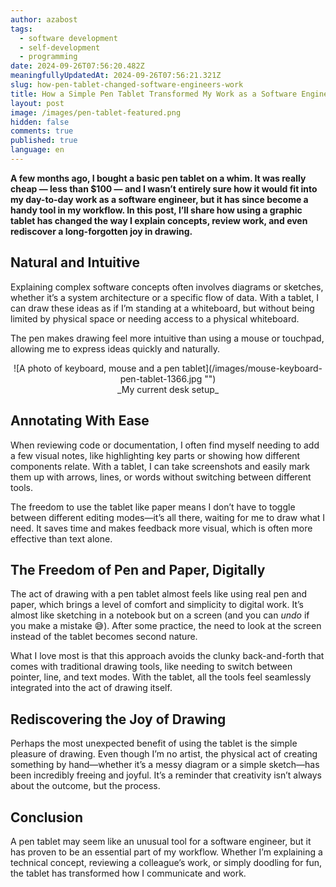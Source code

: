 ```yaml
---
author: azabost
tags:
  - software development
  - self-development
  - programming
date: 2024-09-26T07:56:20.482Z
meaningfullyUpdatedAt: 2024-09-26T07:56:21.321Z
slug: how-pen-tablet-changed-software-engineers-work
title: How a Simple Pen Tablet Transformed My Work as a Software Engineer
layout: post
image: /images/pen-tablet-featured.png
hidden: false
comments: true
published: true
language: en
---
```

**A few months ago, I bought a basic pen tablet on a whim. It was really cheap — less than $100 — and I wasn’t entirely sure how it would fit into my day-to-day work as a software engineer, but it has since become a handy tool in my workflow. In this post, I’ll share how using a graphic tablet has changed the way I explain concepts, review work, and even rediscover a long-forgotten joy in drawing.**

## Natural and Intuitive

Explaining complex software concepts often involves diagrams or sketches, whether it’s a system architecture or a specific flow of data. With a tablet, I can draw these ideas as if I’m standing at a whiteboard, but without being limited by physical space or needing access to a physical whiteboard.

The pen makes drawing feel more intuitive than using a mouse or touchpad, allowing me to express ideas quickly and naturally.

<center>
<div className="image">![A photo of keyboard, mouse and a pen tablet](/images/mouse-keyboard-pen-tablet-1366.jpg "")</div>
_My current desk setup_
</center>

## Annotating With Ease

When reviewing code or documentation, I often find myself needing to add a few visual notes, like highlighting key parts or showing how different components relate. With a tablet, I can take screenshots and easily mark them up with arrows, lines, or words without switching between different tools.

The freedom to use the tablet like paper means I don’t have to toggle between different editing modes—it’s all there, waiting for me to draw what I need. It saves time and makes feedback more visual, which is often more effective than text alone.

## The Freedom of Pen and Paper, Digitally

The act of drawing with a pen tablet almost feels like using real pen and paper, which brings a level of comfort and simplicity to digital work. It’s almost like sketching in a notebook but on a screen (and you can _undo_ if you make a mistake 😅). After some practice, the need to look at the screen instead of the tablet becomes second nature.

What I love most is that this approach avoids the clunky back-and-forth that comes with traditional drawing tools, like needing to switch between pointer, line, and text modes. With the tablet, all the tools feel seamlessly integrated into the act of drawing itself.

## Rediscovering the Joy of Drawing

Perhaps the most unexpected benefit of using the tablet is the simple pleasure of drawing. Even though I’m no artist, the physical act of creating something by hand—whether it’s a messy diagram or a simple sketch—has been incredibly freeing and joyful. It’s a reminder that creativity isn’t always about the outcome, but the process.

## Conclusion

A pen tablet may seem like an unusual tool for a software engineer, but it has proven to be an essential part of my workflow. Whether I’m explaining a technical concept, reviewing a colleague’s work, or simply doodling for fun, the tablet has transformed how I communicate and work.